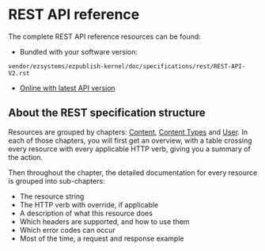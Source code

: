 # REST API reference


The complete REST API reference resources can be found:
  - Bundled with your software version: 
  
  `vendor/ezsystems/ezpublish-kernel/doc/specifications/rest/REST-API-V2.rst`
  
  - [Online with latest API version](https://github.com/ezsystems/ezpublish-kernel/blob/master/doc/specifications/rest/REST-API-V2.rst)

## About the REST specification structure

Resources are grouped by chapters: [Content](https://github.com/ezsystems/ezpublish-kernel/blob/master/doc/specifications/rest/REST-API-V2.rst#content), [Content Types](https://github.com/ezsystems/ezpublish-kernel/blob/master/doc/specifications/rest/REST-API-V2.rst#content-types) and [User](https://github.com/ezsystems/ezpublish-kernel/blob/master/doc/specifications/rest/REST-API-V2.rst#user-management). In each of those chapters, you will first get an overview, with a table crossing every resource with every applicable HTTP verb, giving you a summary of the action.

Then throughout the chapter, the detailed documentation for every resource is grouped into sub-chapters:

-   The resource string
-   The HTTP verb with override, if applicable
-   A description of what this resource does
-   Which headers are supported, and how to use them
-   Which error codes can occur
-   Most of the time, a request and response example
